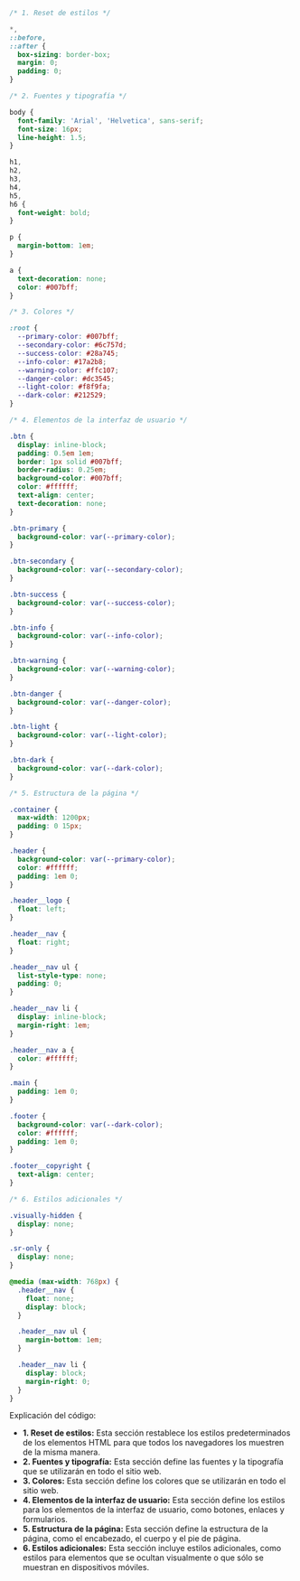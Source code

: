 ```css
/* 1. Reset de estilos */

*,
::before,
::after {
  box-sizing: border-box;
  margin: 0;
  padding: 0;
}

/* 2. Fuentes y tipografía */

body {
  font-family: 'Arial', 'Helvetica', sans-serif;
  font-size: 16px;
  line-height: 1.5;
}

h1,
h2,
h3,
h4,
h5,
h6 {
  font-weight: bold;
}

p {
  margin-bottom: 1em;
}

a {
  text-decoration: none;
  color: #007bff;
}

/* 3. Colores */

:root {
  --primary-color: #007bff;
  --secondary-color: #6c757d;
  --success-color: #28a745;
  --info-color: #17a2b8;
  --warning-color: #ffc107;
  --danger-color: #dc3545;
  --light-color: #f8f9fa;
  --dark-color: #212529;
}

/* 4. Elementos de la interfaz de usuario */

.btn {
  display: inline-block;
  padding: 0.5em 1em;
  border: 1px solid #007bff;
  border-radius: 0.25em;
  background-color: #007bff;
  color: #ffffff;
  text-align: center;
  text-decoration: none;
}

.btn-primary {
  background-color: var(--primary-color);
}

.btn-secondary {
  background-color: var(--secondary-color);
}

.btn-success {
  background-color: var(--success-color);
}

.btn-info {
  background-color: var(--info-color);
}

.btn-warning {
  background-color: var(--warning-color);
}

.btn-danger {
  background-color: var(--danger-color);
}

.btn-light {
  background-color: var(--light-color);
}

.btn-dark {
  background-color: var(--dark-color);
}

/* 5. Estructura de la página */

.container {
  max-width: 1200px;
  padding: 0 15px;
}

.header {
  background-color: var(--primary-color);
  color: #ffffff;
  padding: 1em 0;
}

.header__logo {
  float: left;
}

.header__nav {
  float: right;
}

.header__nav ul {
  list-style-type: none;
  padding: 0;
}

.header__nav li {
  display: inline-block;
  margin-right: 1em;
}

.header__nav a {
  color: #ffffff;
}

.main {
  padding: 1em 0;
}

.footer {
  background-color: var(--dark-color);
  color: #ffffff;
  padding: 1em 0;
}

.footer__copyright {
  text-align: center;
}

/* 6. Estilos adicionales */

.visually-hidden {
  display: none;
}

.sr-only {
  display: none;
}

@media (max-width: 768px) {
  .header__nav {
    float: none;
    display: block;
  }

  .header__nav ul {
    margin-bottom: 1em;
  }

  .header__nav li {
    display: block;
    margin-right: 0;
  }
}
```

Explicación del código:

* **1. Reset de estilos:** Esta sección restablece los estilos predeterminados de los elementos HTML para que todos los navegadores los muestren de la misma manera.
* **2. Fuentes y tipografía:** Esta sección define las fuentes y la tipografía que se utilizarán en todo el sitio web.
* **3. Colores:** Esta sección define los colores que se utilizarán en todo el sitio web.
* **4. Elementos de la interfaz de usuario:** Esta sección define los estilos para los elementos de la interfaz de usuario, como botones, enlaces y formularios.
* **5. Estructura de la página:** Esta sección define la estructura de la página, como el encabezado, el cuerpo y el pie de página.
* **6. Estilos adicionales:** Esta sección incluye estilos adicionales, como estilos para elementos que se ocultan visualmente o que sólo se muestran en dispositivos móviles.